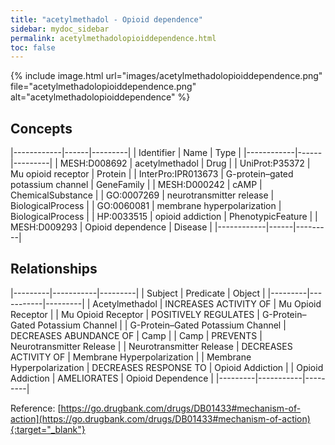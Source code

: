 ```yaml
---
title: "acetylmethadol - Opioid dependence"
sidebar: mydoc_sidebar
permalink: acetylmethadolopioiddependence.html
toc: false 
---
```


{% include image.html url="images/acetylmethadolopioiddependence.png" file="acetylmethadolopioiddependence.png" alt="acetylmethadolopioiddependence" %}

## Concepts

|------------|------|---------|
| Identifier | Name | Type    |
|------------|------|---------|
| MESH:D008692 | acetylmethadol | Drug |
| UniProt:P35372 | Mu opioid receptor | Protein |
| InterPro:IPR013673 | G-protein–gated potassium channel | GeneFamily |
| MESH:D000242 | cAMP | ChemicalSubstance |
| GO:0007269 | neurotransmitter release | BiologicalProcess |
| GO:0060081 | membrane hyperpolarization | BiologicalProcess |
| HP:0033515 | opioid addiction | PhenotypicFeature |
| MESH:D009293 | Opioid dependence | Disease |
|------------|------|---------|

## Relationships

|---------|-----------|---------|
| Subject | Predicate | Object  |
|---------|-----------|---------|
| Acetylmethadol | INCREASES ACTIVITY OF | Mu Opioid Receptor |
| Mu Opioid Receptor | POSITIVELY REGULATES | G-Protein–Gated Potassium Channel |
| G-Protein–Gated Potassium Channel | DECREASES ABUNDANCE OF | Camp |
| Camp | PREVENTS | Neurotransmitter Release |
| Neurotransmitter Release | DECREASES ACTIVITY OF | Membrane Hyperpolarization |
| Membrane Hyperpolarization | DECREASES RESPONSE TO | Opioid Addiction |
| Opioid Addiction | AMELIORATES | Opioid Dependence |
|---------|-----------|---------|

Reference: [https://go.drugbank.com/drugs/DB01433#mechanism-of-action](https://go.drugbank.com/drugs/DB01433#mechanism-of-action){:target="_blank"}
